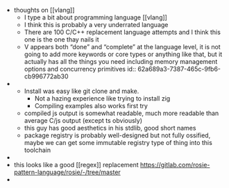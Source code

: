 - thoughts on [[vlang]]
	- I type a bit about programming language [[vlang]]
	- I think this is probably a very underrated language
	- There are 100 C/C++ replacement language attempts and I think this one is the one thay nails it
	- V appears both “done” and “complete” at the language level, it is not going to add more keywords or core types or anything like that, but it actually has all the things you need including memory management options and concurrency primitives
	  id:: 62a689a3-7387-465c-9fb6-cb996772ab30
-
	- Install was easy like git clone and make.
		- Not a hazing experience like trying to install zig
		- Compiling examples also works first try
	- compiled js output is somewhat readable, much more readable than average C/js output (except ts obviously)
	- this guy has good aesthetics in his stdlib, good short names
	- package registry is probably well-designed but not fully ossified, maybe we can get some immutable registry type of thing into this toolchain
-
- this looks like a good [[regex]] replacement https://gitlab.com/rosie-pattern-language/rosie/-/tree/master
-